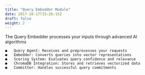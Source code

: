 ```yaml
---
title: "Query Embedder Module"
date: 2017-10-17T15:26:15Z
draft: false
weight: 2
---
```


The Query Embedder processes your inputs through advanced AI algorithms
```
●	Query Agent: Receives and preprocesses your requests
●	Embedder: Converts queries into vector representations
●	Scoring System: Evaluates query confidence and relevance
●	ChromaDB Integration: Stores and retrieves vectorized data
●	Committer: Handles successful query commitments
```